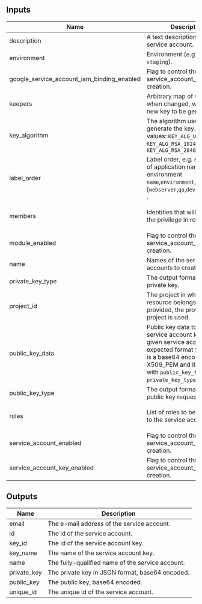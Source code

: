 ## Inputs

| Name | Description | Type | Default | Required |
|------|-------------|------|---------|:--------:|
| description | A text description of the service account. | `string` | `"Managed by clouddrove"` | no |
| environment | Environment (e.g. `prod`, `dev`, `staging`). | `string` | `""` | no |
| google\_service\_account\_iam\_binding\_enabled | Flag to control the service\_account\_enabled creation. | `bool` | `false` | no |
| keepers | Arbitrary map of values that, when changed, will trigger a new key to be generated. | `map(string)` | `null` | no |
| key\_algorithm | The algorithm used to generate the key. Possible values: `KEY_ALG_UNSPECIFIED`, `KEY_ALG_RSA_1024`, `KEY_ALG_RSA_2048` | `string` | `"KEY_ALG_RSA_2048"` | no |
| label\_order | Label order, e.g. sequence of application name and environment `name`,`environment`,'attribute' [`webserver`,`qa`,`devops`,`public`,] . | `list(any)` | `[]` | no |
| members | Identities that will be granted the privilege in role. | `list(string)` | <pre>[<br>  ""<br>]</pre> | no |
| module\_enabled | Flag to control the service\_account\_enabled creation. | `bool` | `true` | no |
| name | Names of the service accounts to create. | `string` | `""` | no |
| private\_key\_type | The output format of the private key. | `string` | `"TYPE_GOOGLE_CREDENTIALS_FILE"` | no |
| project\_id | The project in which the resource belongs. If it is not provided, the provider project is used. | `string` | `""` | no |
| public\_key\_data | Public key data to create a service account key for given service account. The expected format for this field is a base64 encoded X509\_PEM and it conflicts with `public_key_type` and `private_key_type`. | `string` | `null` | no |
| public\_key\_type | The output format of the public key requested. | `string` | `"TYPE_X509_PEM_FILE"` | no |
| roles | List of roles to be assigned to the service account | `list(string)` | <pre>[<br>  ""<br>]</pre> | no |
| service\_account\_enabled | Flag to control the service\_account\_enabled creation. | `bool` | `true` | no |
| service\_account\_key\_enabled | Flag to control the service\_account\_enabled creation. | `bool` | `true` | no |

## Outputs

| Name | Description |
|------|-------------|
| email | The e-mail address of the service account. |
| id | The id of the service account. |
| key\_id | The id of the service account key. |
| key\_name | The name of the service account key. |
| name | The fully-qualified name of the service account. |
| private\_key | The private key in JSON format, base64 encoded. |
| public\_key | The public key, base64 encoded. |
| unique\_id | The unique id of the service account. |
